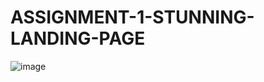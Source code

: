 # ASSIGNMENT-1-STUNNING-LANDING-PAGE
![image](https://user-images.githubusercontent.com/109234037/180630821-d8eb706c-925b-4e09-a30c-742685526d4c.png)
